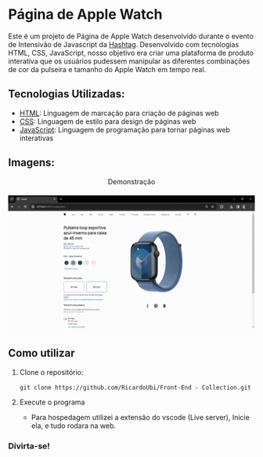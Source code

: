 # Página de Apple Watch

Este é um projeto de Página de Apple Watch desenvolvido durante o evento de Intensivão de Javascript da [Hashtag](https://www.hashtagtreinamentos.com/). Desenvolvido com tecnologias HTML, CSS, JavaScript, nosso objetivo era criar uma  plataforma de produto interativa que os usuários pudessem manipular as diferentes combinações de cor da pulseira e tamanho do Apple Watch em tempo real.

## Tecnologias Utilizadas:

* [HTML](https://developer.mozilla.org/pt-BR/docs/Web/HTML): Linguagem de marcação para criação de páginas web
* [CSS](https://developer.mozilla.org/pt-BR/docs/Web/CSS): Linguagem de estilo para design de páginas web
* [JavaScript](https://developer.mozilla.org/pt-BR/docs/Web/JavaScript): Linguagem de programação para tornar páginas web interativas


## Imagens:

<div align="center">
  <p>Demonstração</p>
  <img src="imgs/Apple.gif" alt="Spotify Demonstração">
</div>


## Como utilizar

1. Clone o repositório:

   ```terminal
   git clone https://github.com/RicardoUbi/Front-End - Collection.git

2. Execute o programa
   * Para hospedagem utilizei a extensão do vscode (Live server), Inicie ela, e tudo rodara na web.

### Divirta-se!
   